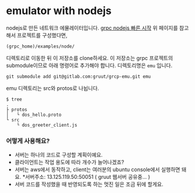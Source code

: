 # emulator with nodejs
nodejs로 만든 네트워크 에뮬레이터입니다.
[grpc nodejs 빠른 시작](https://grpc.io/docs/quickstart/node.html)
위 페이지를 참고해서 프로젝트를 구성했다면,
```
(grpc_home)/examples/node/
```
디렉토리로 이동한 뒤 이 저장소를 clone하세요. 이 저장소는 grpc 프로젝트의 submodule이므로 아래 명령어로 추가해야 합니다. 디렉토리명은 `emu` 입니다.
```
git submodule add git@gitlab.com:gruut/grcp-emu.git emu
```
emu 디렉토리는 src와 protos로 나뉩니다.
```
$ tree
.
├ protos
│   └ dos_hello.proto
└ src
    └ dos_greeter_client.js
```

### 어떻게 사용해요?
* 서버는 하나의 코드로 구성할 계획이예요.
* 클라이언트는 작업 용도에 따라 개수가 늘어나겠죠?
* 서버는 aws에서 동작하고, client는 여러분의 ubuntu console에서 실행하면 돼요.
    *서버주소:  13.125.119.50:50051 ( gruut 웹서버 공유중... )
* 서버 코드를 작성했을 때 반영되도록 하는 멋진 일은 조금 뒤에 할게요.
